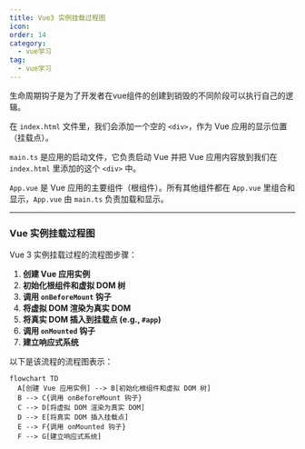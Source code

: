 ```yaml
---
title: Vue3 实例挂载过程图
icon: 
order: 14
category:
  - vue学习
tag:
  - vue学习
---
```





生命周期钩子是为了开发者在vue组件的创建到销毁的不同阶段可以执行自己的逻辑。



在 `index.html` 文件里，我们会添加一个空的 `<div>`，作为 Vue 应用的显示位置（挂载点）。

`main.ts` 是应用的启动文件，它负责启动 Vue 并把 Vue 应用内容放到我们在 `index.html` 里添加的这个 `<div>` 中。

`App.vue` 是 Vue 应用的主要组件（根组件）。所有其他组件都在 `App.vue` 里组合和显示，`App.vue` 由 `main.ts` 负责加载和显示。



------



### Vue 实例挂载过程图

Vue 3 实例挂载过程的流程图步骤：

1. **创建 Vue 应用实例**
2. **初始化根组件和虚拟 DOM 树**
3. **调用 `onBeforeMount` 钩子**
4. **将虚拟 DOM 渲染为真实 DOM**
5. **将真实 DOM 插入到挂载点 (e.g., `#app`)**
6. **调用 `onMounted` 钩子**
7. **建立响应式系统**

以下是该流程的流程图表示：

```mermaid
flowchart TD
  A[创建 Vue 应用实例] --> B[初始化根组件和虚拟 DOM 树]
  B --> C{调用 onBeforeMount 钩子}
  C --> D[将虚拟 DOM 渲染为真实 DOM]
  D --> E[将真实 DOM 插入挂载点]
  E --> F{调用 onMounted 钩子}
  F --> G[建立响应式系统]
```

